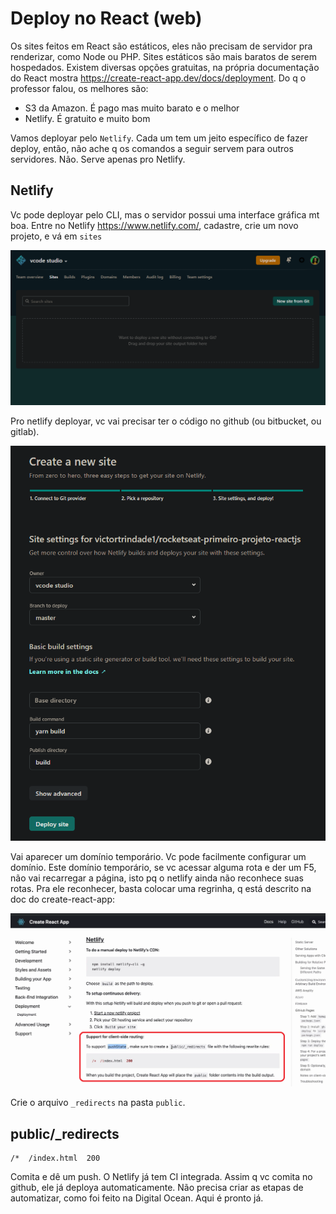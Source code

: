 # Deploy no React (web)

Os sites feitos em React são estáticos, eles não precisam de servidor pra
renderizar, como Node ou PHP. Sites estáticos são mais baratos de serem
hospedados. Existem diversas opções gratuitas, na própria documentação do React
mostra <https://create-react-app.dev/docs/deployment>. Do q o professor falou,
os melhores são:

- S3 da Amazon. É pago mas muito barato e o melhor
- Netlify. É gratuito e muito bom

Vamos deployar pelo `Netlify`. Cada um tem um jeito específico de fazer deploy,
então, não ache q os comandos a seguir servem para outros servidores. Não. Serve
apenas pro Netlify.

## Netlify

Vc pode deployar pelo CLI, mas o servidor possui uma interface gráfica mt boa.
Entre no Netlify <https://www.netlify.com/>, cadastre, crie um novo projeto, e
vá em `sites`

![fig1](fig1.png)

Pro netlify deployar, vc vai precisar ter o código no github (ou bitbucket, ou
gitlab).

![fig2](fig2.png)

Vai aparecer um domínio temporário. Vc pode facilmente configurar um domínio.
Este domínio temporário, se vc acessar alguma rota e der um F5, não vai
recarregar a página, isto pq o netlify ainda não reconhece suas rotas. Pra ele
reconhecer, basta colocar uma regrinha, q está descrito na doc do
create-react-app:

![fig3](fig3.png)

Crie o arquivo `_redirects` na pasta `public`.

## public/\_redirects

```any
/*  /index.html  200
```

Comita e dê um push. O Netlify já tem CI integrada. Assim q vc comita no github,
ele já deploya automaticamente. Não precisa criar as etapas de automatizar, como
foi feito na Digital Ocean. Aqui é pronto já.
